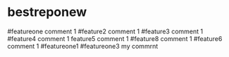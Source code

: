 # bestreponew
#featureone comment 1
#feature2 comment 1
#feature3 comment 1
#feature4 comment 1
feature5 comment 1
#feature8 comment 1
#feature6 comment 1
#featureone1
#featureone3 my commrnt

